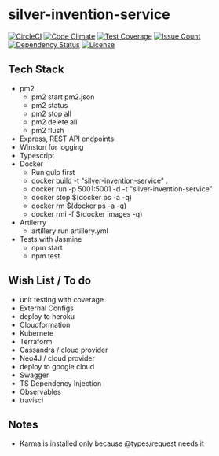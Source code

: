 # silver-invention-service
[![CircleCI](https://circleci.com/gh/daveayan/silver-invention-service.svg?style=svg)](https://circleci.com/gh/daveayan/silver-invention-service)
[![Code Climate](https://codeclimate.com/github/daveayan/silver-invention-service/badges/gpa.svg)](https://codeclimate.com/github/daveayan/silver-invention-service)
[![Test Coverage](https://codeclimate.com/github/daveayan/silver-invention-service/badges/coverage.svg)](https://codeclimate.com/github/daveayan/silver-invention-service/coverage)
[![Issue Count](https://codeclimate.com/github/daveayan/silver-invention-service/badges/issue_count.svg)](https://codeclimate.com/github/daveayan/silver-invention-service)
[![Dependency Status](https://gemnasium.com/badges/github.com/daveayan/silver-invention-service.svg)](https://gemnasium.com/github.com/daveayan/silver-invention-service)
[![License](http://img.shields.io/:license-mit-blue.svg)](http://doge.mit-license.org)

## Tech Stack
- pm2
  - pm2 start pm2.json
  - pm2 status
  - pm2 stop all
  - pm2 delete all
  - pm2 flush
- Express, REST API endpoints
- Winston for logging
- Typescript
- Docker
  - Run gulp first
  - docker build -t "silver-invention-service" .
  - docker run -p 5001:5001 -d -t "silver-invention-service"
  - docker stop $(docker ps -a -q)
  - docker rm $(docker ps -a -q)
  - docker rmi -f $(docker images -q)
- Artilerry
  - artillery run artillery.yml
- Tests with Jasmine
  - npm start
  - npm test

## Wish List / To do

- unit testing with coverage
- External Configs
- deploy to heroku
- Cloudformation
- Kubernete
- Terraform
- Cassandra / cloud provider
- Neo4J / cloud provider
- deploy to google cloud
- Swagger
- TS Dependency Injection
- Observables
- travisci

## Notes
- Karma is installed only because @types/request needs it
